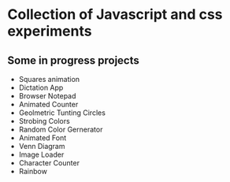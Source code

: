 # Collection of Javascript and css experiments

## Some in progress projects

- Squares animation
- Dictation App
- Browser Notepad
- Animated Counter
- Geolmetric Tunting Circles
- Strobing Colors
- Random Color Gernerator
- Animated Font
- Venn Diagram
- Image Loader
- Character Counter
- Rainbow